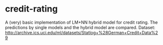 # credit-rating
A (very) basic implementation of LM+NN hybrid model for credit rating. The predictions by single models and the hybrid model are compared. 
Dataset: http://archive.ics.uci.edu/ml/datasets/Statlog+%28German+Credit+Data%29
